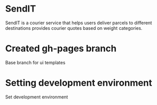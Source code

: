 # SendIT
SendIT is a courier service that helps users deliver parcels to different destinations provides courier quotes based on weight categories.
# Created gh-pages branch
Base branch for ui templates
# Setting development environment
Set development environment

